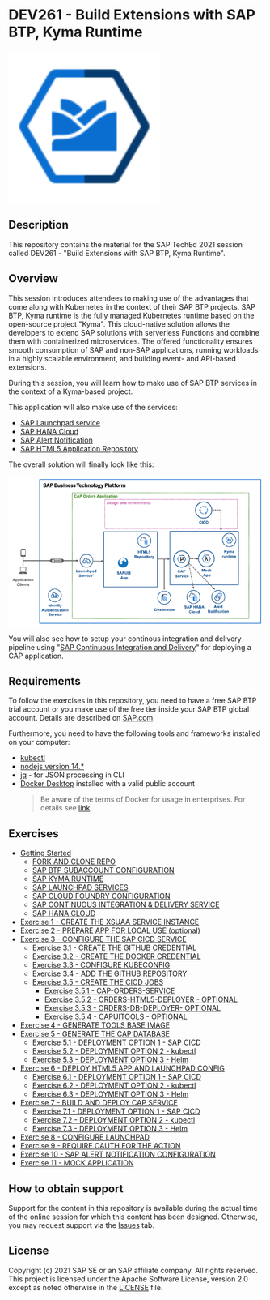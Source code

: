 # DEV261 - Build Extensions with SAP BTP, Kyma Runtime

<img src="./assets/kyma-runtime.svg" width="300">

## Description

This repository contains the material for the SAP TechEd 2021 session called DEV261 - "Build Extensions with SAP BTP, Kyma Runtime".

## Overview

This session introduces attendees to making use of the advantages that come along with Kubernetes in the context of their SAP BTP projects. SAP BTP, Kyma runtime is the fully managed Kubernetes runtime based on the open-source project "Kyma". This cloud-native solution allows the developers to extend SAP solutions with serverless Functions and combine them with containerized microservices. The offered functionality ensures smooth consumption of SAP and non-SAP applications, running workloads in a highly scalable environment, and building event- and API-based extensions.

During this session, you will learn how to make use of SAP BTP services in the context of a Kyma-based project.

This application will also make use of the services:

- [SAP Launchpad service](https://discovery-center.cloud.sap/serviceCatalog/launchpad-service)
- [SAP HANA Cloud](https://discovery-center.cloud.sap/serviceCatalog/sap-hana-cloud)
- [SAP Alert Notification](https://discovery-center.cloud.sap/serviceCatalog/alert-notification)
- [SAP HTML5 Application Repository](https://discovery-center.cloud.sap/serviceCatalog/html5-application-repository-service)

The overall solution will finally look like this:

![Solution Diagram](./assets/solution-diagram.png)

You will also see how to setup your continous integration and delivery pipeline using "[SAP Continuous Integration and Delivery](https://discovery-center.cloud.sap/serviceCatalog/continuous-integration-&-delivery)" for deploying a CAP application.

## Requirements

To follow the exercises in this repository, you need to have a free SAP BTP trial account or you make use of the free tier inside your SAP BTP global account. Details are described on [SAP.com](https://www.sap.com/products/business-technology-platform/trial.html).

Furthermore, you need to have the following tools and frameworks installed on your computer:

- [kubectl](https://developers.sap.com/tutorials/cp-kyma-download-cli.html)
- [nodejs version 14.\*](https://nodejs.org/en/download/)
- [jq](https://stedolan.github.io/jq/) - for JSON processing in CLI
- [Docker Desktop](https://www.docker.com/) installed with a valid public account
  > Be aware of the terms of Docker for usage in enterprises. For details see [link](https://www.docker.com/blog/updating-product-subscriptions/)

## Exercises

- [Getting Started](exercises/ex0/)
  - [FORK AND CLONE REPO](exercises/ex0/README.md#fork-and-clone-the-repository)
  - [SAP BTP SUBACCOUNT CONFIGURATION](exercises/ex0/README.md#configure-subaccount-entitlements)
  - [SAP KYMA RUNTIME](exercises/ex0/README.md#kyma-runtime)
  - [SAP LAUNCHPAD SERVICES](exercises/ex0/README.md#launchpad-service)
  - [SAP CLOUD FOUNDRY CONFIGURATION](exercises/ex0/README.md#cloud-foundry)
  - [SAP CONTINUOUS INTEGRATION & DELIVERY SERVICE](exercises/ex0/README.md#continuous-integration--delivery)
  - [SAP HANA CLOUD](exercises/ex0/README.md#sap-hana-cloud)
- [Exercise 1 - CREATE THE XSUAA SERVICE INSTANCE](exercises/ex1/)
- [Exercise 2 - PREPARE APP FOR LOCAL USE (optional)](exercises/ex2/)
- [Exercise 3 - CONFIGURE THE SAP CICD SERVICE](exercises/ex3/)
  - [Exercise 3.1 - CREATE THE GITHUB CREDENTIAL](exercises/ex3#exercise-31---create-the-github-credential)
  - [Exercise 3.2 - CREATE THE DOCKER CREDENTIAL](exercises/ex3#exercise-32---create-the-docker-credential)
  - [Exercise 3.3 - CONFIGURE KUBECONFIG](exercises/ex3#exercise-33---configure-kubeconfig)
  - [Exercise 3.4 - ADD THE GITHUB REPOSITORY](exercises/ex3#exercise-34---add-the-github-repository)
  - [Exercise 3.5 - CREATE THE CICD JOBS](exercises/ex3#exercise-35---create-the-cicd-jobs)
    - [Exercise 3.5.1 - CAP-ORDERS-SERVICE](exercises/ex3#exercise-351---cap-orders-service)
    - [Exercise 3.5.2 - ORDERS-HTML5-DEPLOYER - OPTIONAL](exercises/ex3#exercise-352---orders-html5-deployer---optional)
    - [Exercise 3.5.3 - ORDERS-DB-DEPLOYER- OPTIONAL](exercises/ex3#exercise-353---orders-db-deployer---optional)
    - [Exercise 3.5.4 - CAPUITOOLS - OPTIONAL](exercises/ex3#exercise-354---capuitools---optional)
- [Exercise 4 - GENERATE TOOLS BASE IMAGE](exercises/ex4/)
- [Exercise 5 - GENERATE THE CAP DATABASE](exercises/ex5/)
  - [Exercise 5.1 - DEPLOYMENT OPTION 1 - SAP CICD](exercises/ex5#exercise-51---deployment-option-1---sap-cicd)
  - [Exercise 5.2 - DEPLOYMENT OPTION 2 - kubectl](exercises/ex5#exercise-52---deployment-option-2---kubectl)
  - [Exercise 5.3 - DEPLOYMENT OPTION 3 - Helm](exercises/ex5#exercise-53---deployment-option-3---helm)
- [Exercise 6 - DEPLOY HTML5 APP AND LAUNCHPAD CONFIG ](exercises/ex6/)
  - [Exercise 6.1 - DEPLOYMENT OPTION 1 - SAP CICD](exercises/ex6#exercise-61---deployment-option-1---cicd-service)
  - [Exercise 6.2 - DEPLOYMENT OPTION 2 - kubectl](exercises/ex6#exercise-62---deployment-option-2---kubectl)
  - [Exercise 6.3 - DEPLOYMENT OPTION 3 - Helm](exercises/ex6#exercise-63---deployment-option-3---helm)
- [Exercise 7 - BUILD AND DEPLOY CAP SERVICE](exercises/ex7/)
  - [Exercise 7.1 - DEPLOYMENT OPTION 1 - SAP CICD](exercises/ex7#exercise-71---deployment-option-1---cicd-service)
  - [Exercise 7.2 - DEPLOYMENT OPTION 2 - kubectl](exercises/ex7#exercise-72---deployment-option-2---kubectl)
  - [Exercise 7.3 - DEPLOYMENT OPTION 3 - Helm](exercises/ex7#exercise-73---deployment-option-3---helm)
- [Exercise 8 - CONFIGURE LAUNCHPAD](exercises/ex8/)
- [Exercise 9 - REQUIRE OAUTH FOR THE ACTION](exercises/ex9/)
- [Exercise 10 - SAP ALERT NOTIFICATION CONFIGURATION](exercises/ex10/)
- [Exercise 11 - MOCK APPLICATION](exercises/ex11/)

## How to obtain support

Support for the content in this repository is available during the actual time of the online session for which this content has been designed. Otherwise, you may request support via the [Issues](../../issues) tab.

## License

Copyright (c) 2021 SAP SE or an SAP affiliate company. All rights reserved. This project is licensed under the Apache Software License, version 2.0 except as noted otherwise in the [LICENSE](LICENSES/Apache-2.0.txt) file.

